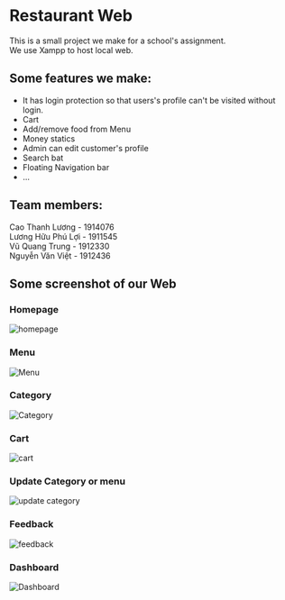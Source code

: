 # Restaurant Web
This is a small project we make for a school's assignment.  
We use Xampp to host local web.  
## Some features we make:
- It has login protection so that users's profile can't be visited without login.
- Cart 
- Add/remove food from Menu
- Money statics
- Admin can edit customer's profile
- Search bat
- Floating Navigation bar
- ...
## Team members:
Cao Thanh Lương - 1914076  
Lương Hữu Phú Lợi - 1911545  
Vũ Quang Trung - 1912330  
Nguyễn Văn Việt - 1912436  

## Some screenshot of our Web
### Homepage
![homepage](https://user-images.githubusercontent.com/94780355/161366069-edb02186-b56e-4840-b152-076d48a257eb.jpeg)
### Menu
![Menu](https://user-images.githubusercontent.com/94780355/161366077-8b5b95e8-64a3-429a-8d9e-4ab06299441f.jpeg)
### Category
![Category](https://user-images.githubusercontent.com/94780355/161366064-cf803399-4713-45df-8b0f-0150fc1175ae.jpeg)
### Cart
![cart](https://user-images.githubusercontent.com/94780355/161366061-4f75a775-9cf5-4aba-af1e-9f758ae8a7ab.jpeg)
### Update Category or menu
![update category](https://user-images.githubusercontent.com/94780355/161366084-57c299d7-123f-4c8b-8ed1-6ba3d3987bc5.jpeg)
### Feedback
![feedback](https://user-images.githubusercontent.com/94780355/161366066-9bed66ba-c721-45a1-8d06-d3ef74d1e3b2.jpeg)
### Dashboard
![Dashboard](https://user-images.githubusercontent.com/94780355/161366065-e64c5ec9-ec6d-4a92-a6e6-2cbf2b5cf5ad.jpeg)







